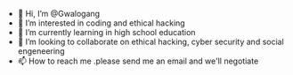- 👋 Hi, I’m @Gwalogang
- 👀 I’m interested in coding and ethical hacking 
- 🌱 I’m currently learning in high school education 
- 💞️ I’m looking to collaborate on ethical hacking, cyber security and social engeneering 
- 📫 How to reach me .please send me an email and we'll negotiate 

<!---
Gwalogang/Gwalogang is a ✨ special ✨ repository because its `README.md` (this file) appears on your GitHub profile.
You can click the Preview link to take a look at your changes.
--->

